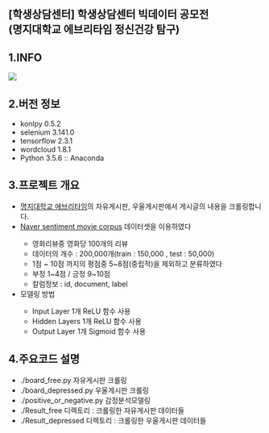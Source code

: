 ## [학생상담센터] 학생상담센터 빅데이터 공모전 <br>(명지대학교 에브리타임 정신건강 탐구)
## 1.INFO

<img src="https://www.mju.ac.kr/CrossEditor/binary/images/000016/[%ED%8F%AC%EC%8A%A4%ED%84%B0]%ED%95%99%EC%83%9D%EC%83%81%EB%8B%B4%EC%84%BC%ED%84%B0_%EB%B9%85%EB%8D%B0%EC%9D%B4%ED%84%B0_%EA%B3%B5%EB%AA%A8%EC%A0%84.jpg">

## 2.버전 정보
<ul>
  <li>konlpy                 0.5.2</li>
  <li>selenium               3.141.0</li>
  <li>tensorflow             2.3.1</li>
  <li>wordcloud              1.8.1</li>
  <li>Python 3.5.6 :: Anaconda</li>
</ul>

## 3.프로젝트 개요
<ul>
  <li><a href="https://everytime.kr/">명지대학교 에브리타임</a>의 자유게시판, 우울게시판에서 게시글의 내용을 크롤링합니다.</li>
  <li><a href="https://github.com/e9t/nsmc"<b>Naver sentiment movie corpus</b></a> 데이터셋을 이용하였다</li>
  <ul>
    <li>영화리뷰중 영화당 100개의 리뷰</li>
    <li>데이터의 개수 : 200,000개(train : 150,000 , test : 50,000)</li>
    <li>1점 ~ 10점 까지의 평점중 5~8점(중립적)을 제외하고 분류하였다</li>
    <li>부정 1~4점 / 긍정 9~10점</li>
    <li>칼럼정보 : id, document, label</li>
  </ul>
  <li>모델링 방법</li>
  <ul>
    <li>Input Layer 1개 ReLU 함수 사용</li>
    <li>Hidden Layers 1개 ReLU 함수 사용</li>
    <li>Output Layer 1개 Sigmoid 함수 사용</li>
  </ul>
</ul>

## 4.주요코드 설명
<ul>
  <li>./board_free.py 자유게시판 크롤링</li>
  <li>./board_depressed.py 우울게시판 크롤링</li>
  <li>./positive_or_negative.py 감정분석모델링</li>
  <li>./Result_free 디렉토리 : 크롤링한 자유게시판 데이터들</li>
  <li>./Result_depressed 디렉토리 : 크롤링한 우울게시판 데이터들</li>
</ul>
